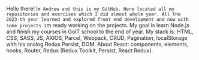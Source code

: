 Hello there!
I`m Andrew and this is my GitHub. Here located all my repositories and exercises which I did almost whole year.
All the 2023-th year learned and explored front end development and now with some projects I`m ready working on the projects.
My goal is learn Node.js and finish my courses in GoIT school to the end of year.
My stack is: HTML, CSS, SASS, JS, AXIOS, Parcel, Webpack, CRUD, Pagination, localStorage with his analog Redux Persist, DOM. About React: components, elements, hooks, Router, Redux (Redux Toolkit, Persist, React Redux).
